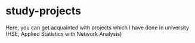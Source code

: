 # study-projects
Here, you can get acquainted with projects which I have done in university (HSE, Applied Statistics with Network Analysis)

